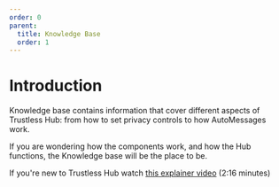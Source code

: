 ```yaml
---
order: 0
parent:
  title: Knowledge Base
  order: 1
---
```


# Introduction

Knowledge base contains information that cover different aspects of Trustless Hub: from how to set privacy controls to how AutoMessages work. 

If you are wondering how the components work, and how the Hub functions, the Knowledge base will be the place to be.

If you're new to Trustless Hub watch [this explainer video](https://www.youtube.com/watch?v=dNQuvKha9uU&feature=emb_title) (2:16 minutes)

